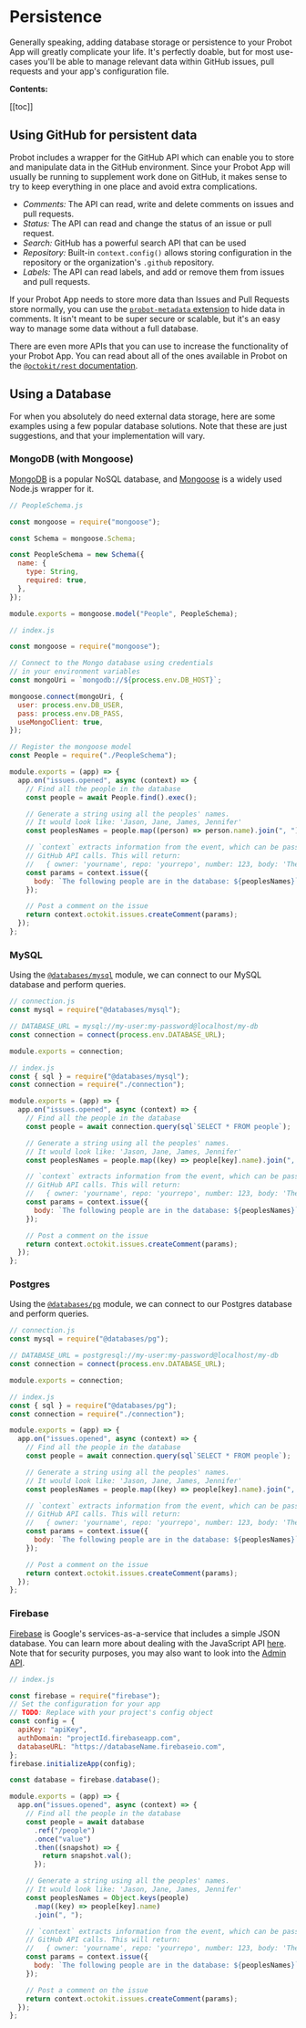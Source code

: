 # Persistence

Generally speaking, adding database storage or persistence to your Probot App will greatly complicate your life. It's perfectly doable, but for most use-cases you'll be able to manage relevant data within GitHub issues, pull requests and your app's configuration file.

**Contents:**

[[toc]]

## Using GitHub for persistent data

Probot includes a wrapper for the GitHub API which can enable you to store and manipulate data in the GitHub environment. Since your Probot App will usually be running to supplement work done on GitHub, it makes sense to try to keep everything in one place and avoid extra complications.

- _Comments:_ The API can read, write and delete comments on issues and pull requests.
- _Status:_ The API can read and change the status of an issue or pull request.
- _Search:_ GitHub has a powerful search API that can be used
- _Repository:_ Built-in `context.config()` allows storing configuration in the repository or the organization's `.github` repository.
- _Labels:_ The API can read labels, and add or remove them from issues and pull requests.

If your Probot App needs to store more data than Issues and Pull Requests store normally, you can use the [`probot-metadata` extension](./extensions#metadata) to hide data in comments. It isn't meant to be super secure or scalable, but it's an easy way to manage some data without a full database.

There are even more APIs that you can use to increase the functionality of your Probot App. You can read about all of the ones available in Probot on the [`@octokit/rest` documentation](http://octokit.github.io/rest.js/).

## Using a Database

For when you absolutely do need external data storage, here are some examples using a few popular database solutions. Note that these are just suggestions, and that your implementation will vary.

### MongoDB (with Mongoose)

[MongoDB](https://mongodb.com) is a popular NoSQL database, and [Mongoose](http://mongoosejs.com) is a widely used Node.js wrapper for it.

```js
// PeopleSchema.js

const mongoose = require("mongoose");

const Schema = mongoose.Schema;

const PeopleSchema = new Schema({
  name: {
    type: String,
    required: true,
  },
});

module.exports = mongoose.model("People", PeopleSchema);
```

```js
// index.js

const mongoose = require("mongoose");

// Connect to the Mongo database using credentials
// in your environment variables
const mongoUri = `mongodb://${process.env.DB_HOST}`;

mongoose.connect(mongoUri, {
  user: process.env.DB_USER,
  pass: process.env.DB_PASS,
  useMongoClient: true,
});

// Register the mongoose model
const People = require("./PeopleSchema");

module.exports = (app) => {
  app.on("issues.opened", async (context) => {
    // Find all the people in the database
    const people = await People.find().exec();

    // Generate a string using all the peoples' names.
    // It would look like: 'Jason, Jane, James, Jennifer'
    const peoplesNames = people.map((person) => person.name).join(", ");

    // `context` extracts information from the event, which can be passed to
    // GitHub API calls. This will return:
    //   { owner: 'yourname', repo: 'yourrepo', number: 123, body: 'The following people are in the database: Jason, Jane, James, Jennifer' }
    const params = context.issue({
      body: `The following people are in the database: ${peoplesNames}`,
    });

    // Post a comment on the issue
    return context.octokit.issues.createComment(params);
  });
};
```

### MySQL

Using the [`@databases/mysql`](https://www.atdatabases.org/docs/mysql.html) module, we can connect to our MySQL database and perform queries.

```js
// connection.js
const mysql = require("@databases/mysql");

// DATABASE_URL = mysql://my-user:my-password@localhost/my-db
const connection = connect(process.env.DATABASE_URL);

module.exports = connection;
```

```js
// index.js
const { sql } = require("@databases/mysql");
const connection = require("./connection");

module.exports = (app) => {
  app.on("issues.opened", async (context) => {
    // Find all the people in the database
    const people = await connection.query(sql`SELECT * FROM people`);

    // Generate a string using all the peoples' names.
    // It would look like: 'Jason, Jane, James, Jennifer'
    const peoplesNames = people.map((key) => people[key].name).join(", ");

    // `context` extracts information from the event, which can be passed to
    // GitHub API calls. This will return:
    //   { owner: 'yourname', repo: 'yourrepo', number: 123, body: 'The following people are in the database: Jason, Jane, James, Jennifer' }
    const params = context.issue({
      body: `The following people are in the database: ${peoplesNames}`,
    });

    // Post a comment on the issue
    return context.octokit.issues.createComment(params);
  });
};
```

### Postgres

Using the [`@databases/pg`](https://www.atdatabases.org/docs/pg.html) module, we can connect to our Postgres database and perform queries.

```js
// connection.js
const mysql = require("@databases/pg");

// DATABASE_URL = postgresql://my-user:my-password@localhost/my-db
const connection = connect(process.env.DATABASE_URL);

module.exports = connection;
```

```js
// index.js
const { sql } = require("@databases/pg");
const connection = require("./connection");

module.exports = (app) => {
  app.on("issues.opened", async (context) => {
    // Find all the people in the database
    const people = await connection.query(sql`SELECT * FROM people`);

    // Generate a string using all the peoples' names.
    // It would look like: 'Jason, Jane, James, Jennifer'
    const peoplesNames = people.map((key) => people[key].name).join(", ");

    // `context` extracts information from the event, which can be passed to
    // GitHub API calls. This will return:
    //   { owner: 'yourname', repo: 'yourrepo', number: 123, body: 'The following people are in the database: Jason, Jane, James, Jennifer' }
    const params = context.issue({
      body: `The following people are in the database: ${peoplesNames}`,
    });

    // Post a comment on the issue
    return context.octokit.issues.createComment(params);
  });
};
```

### Firebase

[Firebase](https://firebase.google.com/) is Google's services-as-a-service that includes a simple JSON database. You can learn more about dealing with the JavaScript API [here](https://firebase.google.com/docs/database/web/start). Note that for security purposes, you may also want to look into the [Admin API](https://firebase.google.com/docs/database/admin/start).

```js
// index.js

const firebase = require("firebase");
// Set the configuration for your app
// TODO: Replace with your project's config object
const config = {
  apiKey: "apiKey",
  authDomain: "projectId.firebaseapp.com",
  databaseURL: "https://databaseName.firebaseio.com",
};
firebase.initializeApp(config);

const database = firebase.database();

module.exports = (app) => {
  app.on("issues.opened", async (context) => {
    // Find all the people in the database
    const people = await database
      .ref("/people")
      .once("value")
      .then((snapshot) => {
        return snapshot.val();
      });

    // Generate a string using all the peoples' names.
    // It would look like: 'Jason, Jane, James, Jennifer'
    const peoplesNames = Object.keys(people)
      .map((key) => people[key].name)
      .join(", ");

    // `context` extracts information from the event, which can be passed to
    // GitHub API calls. This will return:
    //   { owner: 'yourname', repo: 'yourrepo', number: 123, body: 'The following people are in the database: Jason, Jane, James, Jennifer' }
    const params = context.issue({
      body: `The following people are in the database: ${peoplesNames}`,
    });

    // Post a comment on the issue
    return context.octokit.issues.createComment(params);
  });
};
```
